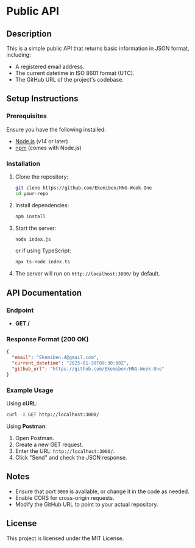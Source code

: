 
# Public API

## Description
This is a simple public API that returns basic information in JSON format, including:
- A registered email address.
- The current datetime in ISO 8601 format (UTC).
- The GitHub URL of the project's codebase.

## Setup Instructions
### Prerequisites
Ensure you have the following installed:
- [Node.js](https://nodejs.org/) (v14 or later)
- [npm](https://www.npmjs.com/) (comes with Node.js)

### Installation
1. Clone the repository:
   ```sh
   git clone https://github.com/Ekemiben/HNG-Week-One
   cd your-repo
   ```
2. Install dependencies:
   ```sh
   npm install
   ```
3. Start the server:
   ```sh
   node index.js
   ```
   or if using TypeScript:
   ```sh
   npx ts-node index.ts
   ```
4. The server will run on `http://localhost:3000/` by default.

## API Documentation
### Endpoint
- **GET /**

### Response Format (200 OK)
```json
{
  "email": "Ekemiben.4@gmail.com",
  "current_datetime": "2025-01-30T09:30:00Z",
  "github_url": "https://github.com/Ekemiben/HNG-Week-One"
}
```

### Example Usage
Using **cURL**:
```sh
curl -X GET http://localhost:3000/
```

Using **Postman**:
1. Open Postman.
2. Create a new GET request.
3. Enter the URL: `http://localhost:3000/`.
4. Click "Send" and check the JSON response.

## Notes
- Ensure that port `3000` is available, or change it in the code as needed.
- Enable CORS for cross-origin requests.
- Modify the GitHub URL to point to your actual repository.

## License
This project is licensed under the MIT License.

